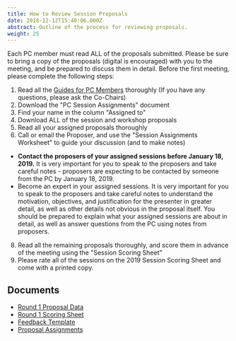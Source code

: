 ```yaml
---
title: How to Review Session Proposals
date: 2018-12-12T15:40:06.000Z
abstract: Outline of the process for reviewing proposals.
weight: 25
---
```

Each PC member must read ALL of the proposals submitted. Please be sure to bring a copy of the proposals (digital is encouraged) with you to the meeting, and be prepared to discuss them in detail. Before the first meeting, please complete the following steps:

1. Read all the [Guides for PC Members](/pc-materials/) thoroughly (If you have any questions, please ask the Co-Chairs)
2. Download the "PC Session Assignments" document
3. Find your name in the column "Assigned to"
4. Download ALL of the session and workshop proposals
5. Read all your assigned proposals thoroughly
6. Call or email the Proposer, and use the "Session Assignments Worksheet" to guide your discussion (and to make notes)

* **Contact the proposers of your assigned sessions before January 18, 2019.** It is very important for you to speak to the proposers and take careful notes - proposers are expecting to be contacted by someone from the PC by January 18, 2019.
* Become an expert in your assigned sessions. It is very important for you to speak to the proposers and take careful notes to understand the motivation, objectives, and justification for the presenter in greater detail, as well as other details not obvious in the proposal itself. You should be prepared to explain what your assigned sessions are about in detail, as well as answer questions from the PC using notes from proposers.

8. Read all the remaining proposals thoroughly, and score them in advance of the meeting using the "Session Scoring Sheet"
9. Please rate all of the sessions on the 2019 Session Scoring Sheet and come with a printed copy.

## Documents

* [Round 1 Proposal Data](/docs/WMA2019_Round1_ProposalData.xlsx)
* [Round 1 Scoring Sheet](/docs/WMA2019_Round1_ScoringSheet.xlsx)
* [Feedback Template](/docs/WMA2019_Feedback-Template.docx)
* [Proposal Assignments](/docs/WMA2019_assignments.xlsx)
